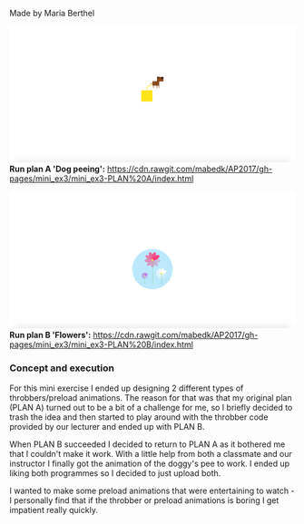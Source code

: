 Made by Maria Berthel

![ScreenShot](https://github.com/mabedk/AP2017/blob/gh-pages/mini_ex3/mini_ex3%20PLAN%20A%20screenshot.png)
<b>Run plan A 'Dog peeing':</b> https://cdn.rawgit.com/mabedk/AP2017/gh-pages/mini_ex3/mini_ex3-PLAN%20A/index.html

![ScreenShot](https://github.com/mabedk/AP2017/blob/gh-pages/mini_ex3/mini_ex3%20PLAN%20B%20screenshot.png)
<b>Run plan B 'Flowers':</b> https://cdn.rawgit.com/mabedk/AP2017/gh-pages/mini_ex3/mini_ex3-PLAN%20B/index.html

<h3>Concept and execution</h3>
For this mini exercise I ended up designing 2 different types of throbbers/preload animations. The reason for that was that my original plan (PLAN A) turned out to be a bit of a challenge for me, so I briefly decided to trash the idea and then started to play around with the throbber code provided by our lecturer and ended up with PLAN B. 

When PLAN B succeeded I decided to return to PLAN A as it bothered me that I couldn't make it work. With a little help from both a classmate and our instructor I finally got the animation of the doggy's pee to work. I ended up liking both programmes so I decided to just upload both.

I wanted to make some preload animations that were entertaining to watch - I personally find that if the throbber or preload animations is boring I get impatient really quickly.


